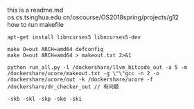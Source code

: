 this is a readme.md  
os.cs.tsinghua.edu.cn/oscourse/OS2018spring/projects/g12  
how to run makefile  

```shell
apt-get install libncurses5 libncurses5-dev

make O=out ARCH=amd64 defconfig  
make O=out ARCH=amd64 > makeout.txt 2>&1

python run_all.py -l /dockershare/llvm_bitcode_out -a 5 -m /dockershare/ucore/makeout.txt -g \"\"gcc -n 2 -o /dockershare/ucore/out -k /dockershare/ucore -f /dockershare/dr_checker_out // 有问题

-skb -skl -skp -ske -ski
```
